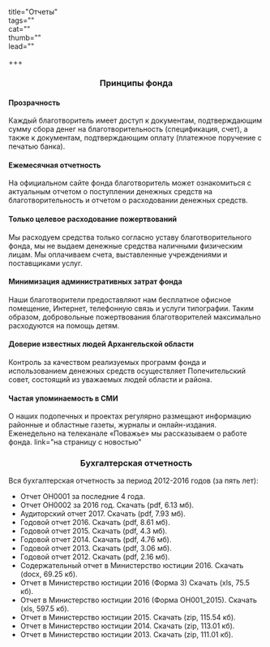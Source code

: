 title="Отчеты"  
tags=""  
cat=""  
thumb=""  
lead=""  

+++

<h3 style="text-align:center;">Принципы фонда</h3>

#### Прозрачность

Каждый благотворитель имеет доступ к документам, подтверждающим сумму сбора денег на благотворительность (спецификация, счет), а также к документам, подтверждающим оплату (платежное поручение с печатью банка). 

#### Ежемесячная отчетность  

На официальном сайте фонда благотворитель может ознакомиться с актуальным отчетом о поступлении денежных средств на благотворительность и отчетом о расходовании денежных средств.

#### Только целевое расходование пожертвований

Мы расходуем средства только согласно уставу благотворительного фонда, мы не выдаем денежные средства наличными физическим лицам. Мы оплачиваем счета, выставленные учреждениями и поставщиками услуг.

#### Минимизация административных затрат фонда

Наши благотворители предоставляют нам бесплатное офисное помещение, Интернет, телефонную связь и услуги типографии. Таким образом, добровольные пожертвования благотворителей максимально расходуются на помощь детям.

#### Доверие известных людей Архангельской области

Контроль за качеством реализуемых программ фонда и использованием денежных средств осуществляет Попечительский совет, состоящий из уважаемых людей области и района.

#### Частая упоминаемость в СМИ

О наших подопечных и проектах регулярно размещают информацию районные и областные газеты, журналы и онлайн-издания. Еженедельно на телеканале «Поважье» мы рассказываем о работе фонда. link="на страницу с новостью"

<h3 style="text-align:center;">Бухгалтерская отчетность</h3>

Вся бухгалтерская отчетность за период 2012-2016 годов (за пять лет):

* Отчет ОН0001 за последние 4 года.
* Отчет ОН0002 за 2016 год. Скачать (pdf, 6.13 мб).
* Аудиторский отчет 2017. Скачать (pdf, 7.93 мб).
* Годовой отчет 2016. Скачать (pdf, 8.61 мб).
* Годовой отчет 2015. Скачать (pdf, 4.3 мб).
* Годовой отчет 2014. Скачать (pdf, 4.76 мб).
* Годовой отчет 2013. Скачать (pdf, 3.06 мб).
* Годовой отчет 2012. Скачать (pdf, 2.16 мб).
* Содержательный отчет в Министерство юстиции 2016. Скачать (docx, 69.25 кб).
* Отчет в Министерство юстиции 2016 (Форма 3) Скачать (xls, 75.5 кб).
* Отчет в Министерство юстиции 2016 (Форма ОН001_2015). Скачать (xls, 597.5 кб).
* Отчет в Министерство юстиции 2015. Скачать (zip, 115.54 кб).
* Отчет в Министерство юстиции 2014. Скачать (zip, 113.01 кб).
* Отчет в Министерство юстиции 2013. Скачать (zip, 111.01 кб).
